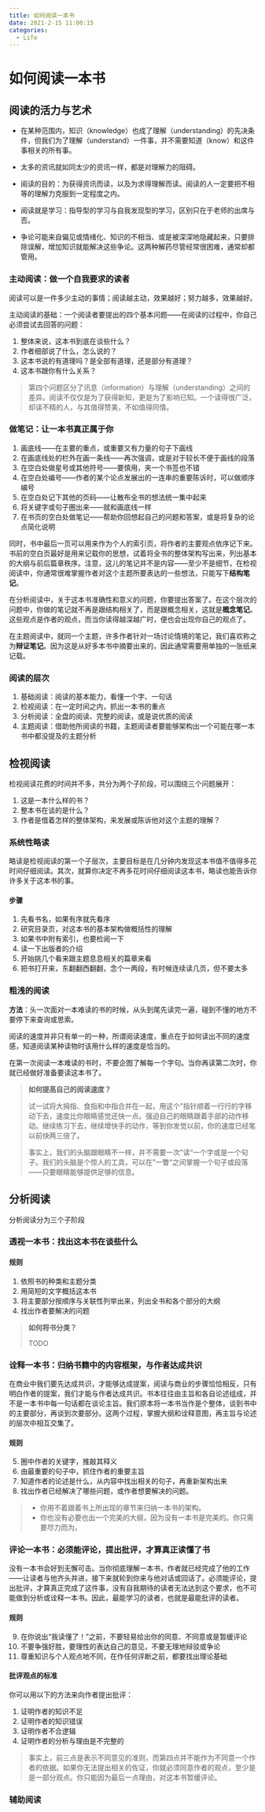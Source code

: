 ```yaml
---
title: 如何阅读一本书
date: 2021-2-15 11:00:15
categories:
  - Life
---
```


# 如何阅读一本书

## 阅读的活力与艺术

- 在某种范围内，知识（knowledge）也成了理解（understanding）的先决条件，但我们为了理解（understand）一件事，并不需要知道（know）和这件事相关的所有事。

- 太多的资讯就如同太少的资讯一样，都是对理解力的阻碍。

- 阅读的目的：为获得资讯而读，以及为求得理解而读。阅读的人一定要把不相等的理解力克服到一定程度之内。

- 阅读就是学习：指导型的学习与自我发现型的学习，区别只在于老师的出席与否。
- 争论可能来自偏见或情绪化、知识的不相当、或是被深深地隐藏起来，只要排除误解，增加知识就能解决这些争论。这两种解药尽管经常很困难，通常却都管用。

### 主动阅读：做一个自我要求的读者

阅读可以是一件多少主动的事情；阅读越主动，效果越好；努力越多，效果越好。

主动阅读的基础：一个阅读者要提出的四个基本问题——在阅读的过程中，你自己必须尝试去回答的问题：

1. 整体来说，这本书到底在谈些什么？
2. 作者细部说了什么，怎么说的？
3. 这本书说的有道理吗？是全部有道理，还是部分有道理？
4. 这本书跟你有什么关系？

> 第四个问题区分了讯息（information）与理解（understanding）之间的差异。阅读不仅仅是为了获得新知，更是为了影响已知。一个读得很广泛，却读不精的人，与其值得赞美，不如值得同情。

### 做笔记：让一本书真正属于你

1. 画底线——在主要的重点，或重要又有力量的句子下画线
2. 在画底线处的栏外在画一条线——再次强调，或是对于较长不便于画线的段落
3. 在空白处做星号或其他符号——要慎用，夹一个书签也不错
4. 在空白处编号——作者的某个论点发展出的一连串的重要陈诉时，可以做顺序编号
5. 在空白处记下其他的页码——让散布全书的想法统一集中起来
6. 将关键字或句子圈出来——就和画底线一样
7. 在书页的空白处做笔记——帮助你回想起自己的问题和答案，或是将复杂的论点简化说明

同时，书中最后一页可以用来作为个人的索引页，将作者的主要观点依序记下来。书前的空白页最好是用来记载你的思想，试着将全书的整体架构写出来，列出基本的大纲与前后篇章秩序。注意，这儿的笔记并不是内容——至少不是细节，在检视阅读中，你通常很难掌握作者对这个主题所要表达的一些想法，只能写下**结构笔记**。

在分析阅读中，关于这本书准确性和意义的问题，你要提出答案了。在这个层次的问题中，你做的笔记就不再是跟结构相关了，而是跟概念相关，这就是**概念笔记**。这些观点是作者的观点，而当你读得越深越广时，便也会出现你自己的观点了。

在主题阅读中，就同一个主题，许多作者针对一场讨论情境的笔记，我们喜欢称之为**辩证笔记**。因为这是从好多本书中摘要出来的，因此通常需要用单独的一张纸来记载。

### 阅读的层次

1. 基础阅读：阅读的基本能力，看懂一个字、一句话
2. 检视阅读：在一定时间之内，抓出一本书的重点
3. 分析阅读：全盘的阅读、完整的阅读，或是说优质的阅读
4. 主题阅读：借助他所阅读的书籍，主题阅读者要能够架构出一个可能在哪一本书中都没提及的主题分析

## 检视阅读

检视阅读花费的时间并不多，共分为两个子阶段，可以围绕三个问题展开：

1. 这是一本什么样的书？
2. 整本书在谈的是什么？
3. 作者是借着怎样的整体架构，来发展或陈诉他对这个主题的理解？

### 系统性略读

略读是检视阅读的第一个子层次，主要目标是在几分钟内发现这本书值不值得多花时间仔细阅读。其次，就算你决定不再多花时间仔细阅读这本书，略读也能告诉你许多关于这本书的事。

#### 步骤

1. 先看书名，如果有序就先看序
2. 研究目录页，对这本书的基本架构做概括性的理解
3. 如果书中附有索引，也要检阅一下
4. 读一下出版者的介绍
5. 开始挑几个看来跟主题息息相关的篇章来看
6. 把书打开来，东翻翻西翻翻，念个一两段，有时候连续读几页，但不要太多

### 粗浅的阅读

**方法**：头一次面对一本难读的书的时候，从头到尾先读完一遍，碰到不懂的地方不要停下来查询或思索。

阅读的速度并非只有单一的一种，所谓阅读速度，重点在于如何读出不同的速度感，知道阅读某种读物时该用什么样的速度是恰当的。

在第一次阅读一本难读的书时，不要企图了解每一个字句。当你再读第二次时，你就已经做好准备要读这本书了。

> **如何提高自己的阅读速度？**
>
> 试一试将大拇指、食指和中指合并在一起，用这个”指针顺着一行行的字移动下去，速度比你眼睛感觉还快一点。强迫自己的眼睛跟着手部的动作移动。继续练习下去，继续增快手的动作，等到你发觉以前，你的速度已经笔以前快两三倍了。
>
> 事实上，我们的头脑跟眼睛不一样，并不需要一次”读“一个字或是一个句子。我们的头脑是个惊人的工具，可以在”一瞥“之间掌握一个句子或段落——只要眼睛能够提供足够的信息。

## 分析阅读

分析阅读分为三个子阶段

### 透视一本书：找出这本书在谈些什么

#### 规则

1. 依照书的种类和主题分类
2. 用简短的文字概括这本书
3. 将主要部分按顺序与关联性列举出来，列出全书和各个部分的大纲
4. 找出作者要解决的问题

> **如何将书分类？**
>
> TODO

### 诠释一本书：归纳书籍中的内容框架，与作者达成共识

在商业中我们要先达成共识，才能够达成提案，阅读与商业的步骤恰恰相反，只有明白作者的提案，我们才能与作者达成共识。书本往往由主旨和各自论述组成，并不是一本书中每一句话都在谈论主旨。我们原本将一本书当作是个整体，谈到书中的主要部分，再谈到次要部分。这两个过程，掌握大纲和诠释意图，再主旨与论述的层次中相互交集了。

#### 规则

5. 圈中作者的关键字，推敲其释义
6. 由最重要的句子中，抓住作者的重要主旨
7. 知道作者的论述是什么，从内容中找出相关的句子，再重新架构出来
8. 找出作者已经解决了哪些问题，或作者想要解决的问题。

> - 你用不着跟着书上所出现的章节来归纳一本书的架构。
> - 你也没有必要也出一个完美的大纲，因为没有一本书是完美的。你只需要尽力而为。

### 评论一本书：必须能评论，提出批评，才算真正读懂了书

没有一本书会好到无懈可击。当你彻底理解一本书，作者就已经完成了他的工作——让读者与他齐头并进，接下来就轮到你来与他对话或回话了。必须能评论，提出批评，才算真正完成了这件事，没有自我期待的读者无法达到这个要求，也不可能做到分析或诠释一本书。因此，最能学习的读者，也就是最能批评的读者。

#### 规则

9. 在你说出“我读懂了！”之前，不要轻易给出你的同意、不同意或是暂缓评论
10. 不要争强好胜，要理性的表达自己的意见，不要无理地辩驳或争论
11. 尊重知识与个人观点地不同，在作任何评断之前，都要找出理论基础

#### 批评观点的标准

你可以用以下的方法来向作者提出批评：

1. 证明作者的知识不足
2. 证明作者的知识错误
3. 证明作者不合逻辑
4. 证明作者的分析与理由是不完整的

> 事实上，前三点是表示不同意见的准则，而第四点并不能作为不同意一个作者的依据。如果你无法提出相关的佐证，你就必须同意作者的观点，至少是是一部分观点。你只能因为最后一点理由，对这本书暂缓评论。

### 辅助阅读


